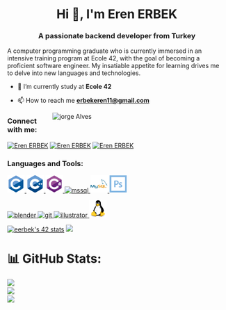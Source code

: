 <h1 align="center">Hi 👋, I'm Eren ERBEK</h1>
<h3 align="center">A passionate backend developer from Turkey</h3>
<p> 
A computer programming graduate who is currently immersed in an intensive training program at Ecole 42, with the goal of becoming a proficient software engineer. My insatiable appetite for learning drives me to delve into new languages and technologies.</p>

- 🔭 I’m currently study at **Ecole 42**

- 📫 How to reach me **erbekeren11@gmail.com**
<img src="https://raw.githubusercontent.com/MicaelliMedeiros/micaellimedeiros/master/image/computer-illustration.png" min-width="400px" max-width="400px" width="400px" align="right" alt="jorge Alves">
</h1>
 <h3 align="left">Connect with me:</h3>
<a href="https://linkedin.com/in/Errennerbk" target="blank"><img align="center" src="https://raw.githubusercontent.com/rahuldkjain/github-profile-readme-generator/master/src/images/icons/Social/linked-in-alt.svg" alt="Eren ERBEK" height="30" width="40" /></a>
<a href="https://instagram.com/Erennerbkk" target="blank"><img align="center" src="https://raw.githubusercontent.com/rahuldkjain/github-profile-readme-generator/master/src/images/icons/Social/instagram.svg" alt="Eren ERBEK" height="30" width="40" /></a>
<a href="https://discord.gg/ErrennErbk" target="blank"><img align="center" src="https://raw.githubusercontent.com/rahuldkjain/github-profile-readme-generator/master/src/images/icons/Social/discord.svg" alt="Eren ERBEK" height="30" width="40" /></a>

<h3 align="left">Languages and Tools:</h3>
<p align="left"> <a href="https://www.cprogramming.com/" target="_blank" rel="noreferrer"> <img src="https://raw.githubusercontent.com/devicons/devicon/master/icons/c/c-original.svg" alt="c" width="40" height="40"/> </a> <a href="https://www.w3schools.com/cpp/" target="_blank" rel="noreferrer"> <img src="https://raw.githubusercontent.com/devicons/devicon/master/icons/cplusplus/cplusplus-original.svg" alt="cplusplus" width="40" height="40"/> </a> <a href="https://www.w3schools.com/cs/" target="_blank" rel="noreferrer"> <img src="https://raw.githubusercontent.com/devicons/devicon/master/icons/csharp/csharp-original.svg" alt="csharp" width="40" height="40"/> </a>   </a> <a href="https://www.microsoft.com/en-us/sql-server" target="_blank" rel="noreferrer"> <img src="https://www.svgrepo.com/show/303229/microsoft-sql-server-logo.svg" alt="mssql" width="40" height="40"/> </a> <a href="https://www.mysql.com/" target="_blank" rel="noreferrer"> <img src="https://raw.githubusercontent.com/devicons/devicon/master/icons/mysql/mysql-original-wordmark.svg" alt="mysql" width="40" height="40"/> </a> <a href="https://www.photoshop.com/en" target="_blank" rel="noreferrer"> <img src="https://raw.githubusercontent.com/devicons/devicon/master/icons/photoshop/photoshop-line.svg" alt="photoshop" width="40" height="40"/> 
<p align="left"> <a href="https://www.blender.org/" target="_blank" rel="noreferrer"> <img src="https://download.blender.org/branding/community/blender_community_badge_white.svg" alt="blender" width="40" height="40"/> </a> <a href="https://git-scm.com/" target="_blank" rel="noreferrer"> <img src="https://www.vectorlogo.zone/logos/git-scm/git-scm-icon.svg" alt="git" width="40" height="40"/> </a> <a href="https://www.adobe.com/in/products/illustrator.html" target="_blank" rel="noreferrer"> <img src="https://www.vectorlogo.zone/logos/adobe_illustrator/adobe_illustrator-icon.svg" alt="illustrator" width="40" height="40"/> </a> <a href="https://www.linux.org/" target="_blank" rel="noreferrer"> <img src="https://raw.githubusercontent.com/devicons/devicon/master/icons/linux/linux-original.svg" alt="linux" width="40" height="40"/> </a> </p></a> </p>

[![eerbek's 42 stats](https://badge42.vercel.app/api/v2/cllas95s5002608ljs4q4rgdt/stats?cursusId=21&coalitionId=362)](https://github.com/JaeSeoKim/badge42)
 <img src="https://github.com/Errrennerbk/Errennerbk/blob/main/github-contribution-grid-snake.svg"/>
# 📊 GitHub Stats:
![](https://github-readme-stats.vercel.app/api?username=Errennerbk&theme=dark&hide_border=false&include_all_commits=true&count_private=false)<br/>
![](https://github-readme-streak-stats.herokuapp.com/?user=Errennerbk&theme=dark&hide_border=false)<br/>
![](https://github-readme-stats.vercel.app/api/top-langs/?username=Errennerbk&theme=dark&hide_border=false&include_all_commits=true&count_private=false&layout=compact)

